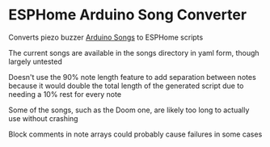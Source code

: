 # ESPHome Arduino Song Converter

Converts piezo buzzer [Arduino Songs](https://github.com/robsoncouto/arduino-songs) to ESPHome scripts

The current songs are available in the songs directory in yaml form, though largely untested

Doesn't use the 90% note length feature to add separation between notes because it would double the total length of the
generated script due to needing a 10% rest for every note

Some of the songs, such as the Doom one, are likely too long to actually use without crashing

Block comments in note arrays could probably cause failures in some cases
